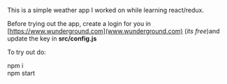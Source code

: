 This is a simple weather app I worked on while learning react/redux.


Before trying out the app, create a login for you in [https://www.wunderground.com](www.wunderground.com) (*its free*)and update the key in <strong>src/config.js</strong>

To try out do:

npm i <br>
npm start
